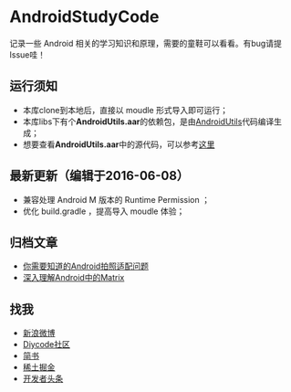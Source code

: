 # AndroidStudyCode

记录一些 Android 相关的学习知识和原理，需要的童鞋可以看看。有bug请提Issue哇！

## 运行须知

- 本库clone到本地后，直接以 moudle 形式导入即可运行；
- 本库libs下有个**AndroidUtils.aar**的依赖包，是由[AndroidUtils](https://github.com/D-clock/AndroidUtils)代码编译生成；
- 想要查看**AndroidUtils.aar**中的源代码，可以参考[这里](https://github.com/D-clock/Doc/blob/master/Android/%E4%B8%AA%E4%BA%BA%E6%94%B6%E8%97%8F/%E5%A6%82%E4%BD%95%E6%9F%A5%E7%9C%8Baar%E7%9A%84%E6%BA%90%E4%BB%A3%E7%A0%81.md)

## 最新更新（编辑于2016-06-08）

- 兼容处理 Android M 版本的 Runtime Permission ；
- 优化 build.gradle ，提高导入 moudle 体验；

## 归档文章

- [你需要知道的Android拍照适配问题](notes/你需要知道的Android拍照适配问题.md)
- [深入理解Android中的Matrix](notes/深入理解Android中的Matrix.md)

## 找我

- [新浪微博](http://weibo.com/2480694892/profile?rightmod=1&wvr=6&mod=personinfo&is_all=1)
- [Diycode社区](http://diycode.cc/d_clock)
- [简书](http://www.jianshu.com/users/ec95b5891948/latest_articles)
- [稀土掘金](http://gold.xitu.io/#/user/5647657960b27f7a01ba5122)
- [开发者头条](http://toutiao.io/u/167597)